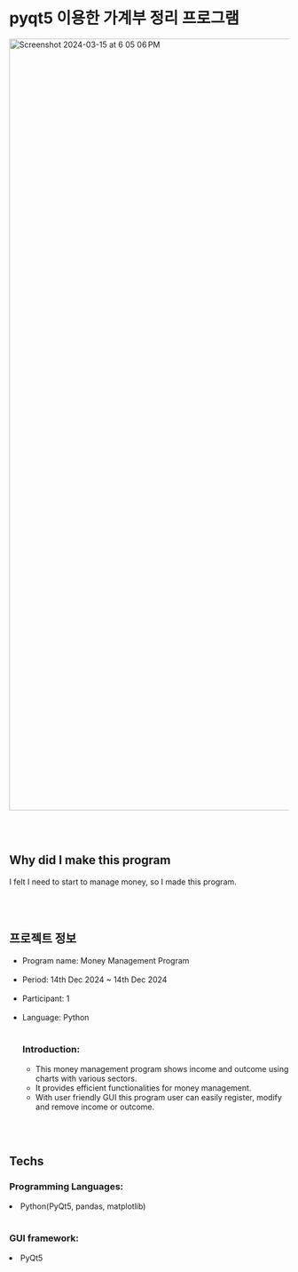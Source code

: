 # pyqt5 이용한 가계부 정리 프로그램

<img width="1389" alt="Screenshot 2024-03-15 at 6 05 06 PM" src="https://github.com/TeraSeo/money-managing-program-pyqt5/assets/96968917/92babc8b-21e4-4b82-bed8-9eaf328b6c9c">

<br><br>

## Why did I make this program 
I felt I need to start to manage money, so I made this program. 

<br><br>

## 프로젝트 정보
<ul>
  <li>Program name: Money Management Program</li>
<br/>
  <li>Period: 14th Dec 2024 ~ 14th Dec 2024</li>
<br/>
  <li>Participant: 1</li>
<br/>
  <li>Language: Python</li>
<br/>

  <h3>Introduction: </h3>
  <ul>
    <li>This money management program shows income and outcome using charts with various sectors.</li>
    <li>It provides efficient functionalities for money management. </li>
    <li>With user friendly GUI this program user can easily register, modify and remove income or outcome.</li>
  </ul>
</ul>

<br><br>

## Techs

  <h3>Programming Languages:</h3>
  <li>Python(PyQt5, pandas, matplotlib)</li>
  <br>
  <h3>GUI framework:</h3>
  <li>PyQt5</li>
</ul>
